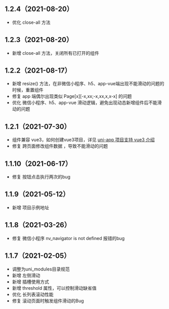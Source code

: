 ## 1.2.4（2021-08-20）
- 优化 close-all 方法
## 1.2.3（2021-08-20）
- 新增 close-all 方法，关闭所有已打开的组件
## 1.2.2（2021-08-17）
- 新增 resize() 方法，在非微信小程序、h5、app-vue端出现不能滑动的问题的时候，重置组件
- 修复 app 端偶尔出现类似 Page[x][-x,xx;-x,xx,x,x-x] 的问题 
- 优化 微信小程序、h5、app-vue 滑动逻辑，避免出现动态新增组件后不能滑动的问题
## 1.2.1（2021-07-30）
- 组件兼容 vue3，如何创建vue3项目，详见 [uni-app 项目支持 vue3 介绍](https://ask.dcloud.net.cn/article/37834)
- 修复 跨页面修改组件数据 ，导致不能滑动的问题
## 1.1.10（2021-06-17）
- 修复 按钮点击执行两次的bug
## 1.1.9（2021-05-12）
- 新增 项目示例地址
## 1.1.8（2021-03-26）
- 修复 微信小程序 nv_navigator is not defined 报错的bug
## 1.1.7（2021-02-05）
- 调整为uni_modules目录规范
- 新增 左侧滑动
- 新增 插槽使用方式
- 新增 threshold 属性，可以控制滑动缺省值
- 优化 长列表滚动性能
- 修复 滚动页面时触发组件滑动的Bug
